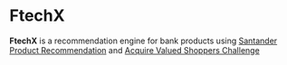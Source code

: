 # FtechX

**FtechX** is a recommendation engine for bank products using [Santander Product Recommendation](https://www.kaggle.com/c/santander-product-recommendation) and [Acquire Valued Shoppers Challenge](https://www.kaggle.com/c/acquire-valued-shoppers-challenge/data)